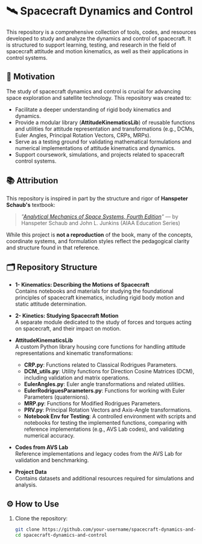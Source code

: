 # 🛰️ Spacecraft Dynamics and Control

This repository is a comprehensive collection of tools, codes, and resources developed to study and analyze the dynamics and control of spacecraft. It is structured to support learning, testing, and research in the field of spacecraft attitude and motion kinematics, as well as their applications in control systems.


## 🚀 Motivation

The study of spacecraft dynamics and control is crucial for advancing space exploration and satellite technology. This repository was created to:

- Facilitate a deeper understanding of rigid body kinematics and dynamics.
- Provide a modular library (**AttitudeKinematicsLib**) of reusable functions and utilities for attitude representation and transformations (e.g., DCMs, Euler Angles, Principal Rotation Vectors, CRPs, MRPs).
- Serve as a testing ground for validating mathematical formulations and numerical implementations of attitude kinematics and dynamics.
- Support coursework, simulations, and projects related to spacecraft control systems.


## 📚 Attribution

This repository is inspired in part by the structure and rigor of **Hanspeter Schaub's** textbook:

> *"[Analytical Mechanics of Space Systems, Fourth Edition](https://arc.aiaa.org/doi/book/10.2514/4.105210)"* — by Hanspeter Schaub and John L. Junkins (AIAA Education Series)

While this project is **not a reproduction** of the book, many of the concepts, coordinate systems, and formulation styles reflect the pedagogical clarity and structure found in that reference.


## 🗂️ Repository Structure

- **1- Kinematics: Describing the Motions of Spacecraft**  
  Contains notebooks and materials for studying the foundational principles of spacecraft kinematics, including rigid body motion and static attitude determination.

- **2- Kinetics: Studying Spacecraft Motion**  
  A separate module dedicated to the study of forces and torques acting on spacecraft, and their impact on motion.

- **AttitudeKinematicsLib**  
  A custom Python library housing core functions for handling attitude representations and kinematic transformations:
  - **CRP.py**: Functions related to Classical Rodrigues Parameters.
  - **DCM_utils.py**: Utility functions for Direction Cosine Matrices (DCM), including validation and matrix operations.
  - **EulerAngles.py**: Euler angle transformations and related utilities.
  - **EulerRodriguesParameters.py**: Functions for working with Euler Parameters (quaternions).
  - **MRP.py**: Functions for Modified Rodrigues Parameters.
  - **PRV.py**: Principal Rotation Vectors and Axis-Angle transformations.
  - **Notebook Env for Testing**: A controlled environment with scripts and notebooks for testing the implemented functions, comparing with reference implementations (e.g., AVS Lab codes), and validating numerical accuracy.

- **Codes from AVS Lab**  
  Reference implementations and legacy codes from the AVS Lab for validation and benchmarking.

- **Project Data**  
  Contains datasets and additional resources required for simulations and analysis.


## ⚙️ How to Use

1. Clone the repository:
   ```bash
   git clone https://github.com/your-username/spacecraft-dynamics-and-control.git
   cd spacecraft-dynamics-and-control
